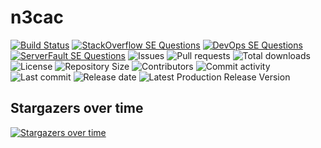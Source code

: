 # n3cac

[![Build Status](https://travis-ci.org/030/n3cac.svg?branch=master)](https://travis-ci.org/030/n3cac)
[![StackOverflow SE Questions](https://img.shields.io/stackexchange/stackoverflow/t/n3cac.svg?logo=stackoverflow)](https://stackoverflow.com/tags/n3cac)
[![DevOps SE Questions](https://img.shields.io/stackexchange/devops/t/n3cac.svg?logo=stackexchange)](https://devops.stackexchange.com/tags/n3cac)
[![ServerFault SE Questions](https://img.shields.io/stackexchange/serverfault/t/n3cac.svg?logo=serverfault)](https://serverfault.com/tags/n3cac)
![Issues](https://img.shields.io/github/issues-raw/030/n3cac.svg)
![Pull requests](https://img.shields.io/github/issues-pr-raw/030/n3cac.svg)
![Total downloads](https://img.shields.io/github/downloads/030/n3cac/total.svg)
![License](https://img.shields.io/github/license/030/n3cac.svg)
![Repository Size](https://img.shields.io/github/repo-size/030/n3cac.svg)
![Contributors](https://img.shields.io/github/contributors/030/n3cac.svg)
![Commit activity](https://img.shields.io/github/commit-activity/m/030/n3cac.svg)
![Last commit](https://img.shields.io/github/last-commit/030/n3cac.svg)
![Release date](https://img.shields.io/github/release-date/030/n3cac.svg)
![Latest Production Release Version](https://img.shields.io/github/release/030/n3cac.svg)

## Stargazers over time

[![Stargazers over time](https://starchart.cc/030/n3cac.svg)](https://starchart.cc/030/n3cac)
